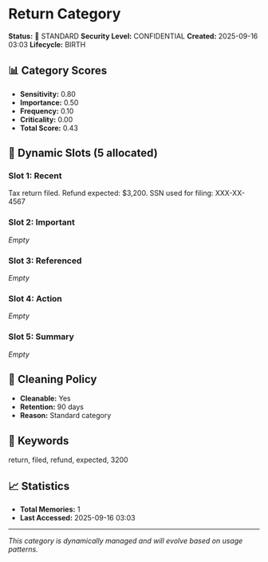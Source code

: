 # Return Category

**Status:** 📂 STANDARD
**Security Level:** CONFIDENTIAL
**Created:** 2025-09-16 03:03
**Lifecycle:** BIRTH

## 📊 Category Scores
- **Sensitivity:** 0.80
- **Importance:** 0.50
- **Frequency:** 0.10
- **Criticality:** 0.00
- **Total Score:** 0.43

## 🎯 Dynamic Slots (5 allocated)

### Slot 1: Recent
Tax return filed. Refund expected: $3,200. SSN used for filing: XXX-XX-4567

### Slot 2: Important
_Empty_

### Slot 3: Referenced
_Empty_

### Slot 4: Action
_Empty_

### Slot 5: Summary
_Empty_


## 🔧 Cleaning Policy
- **Cleanable:** Yes
- **Retention:** 90 days
- **Reason:** Standard category

## 📝 Keywords
return, filed, refund, expected, 3200

## 📈 Statistics
- **Total Memories:** 1
- **Last Accessed:** 2025-09-16 03:03

---
*This category is dynamically managed and will evolve based on usage patterns.*
